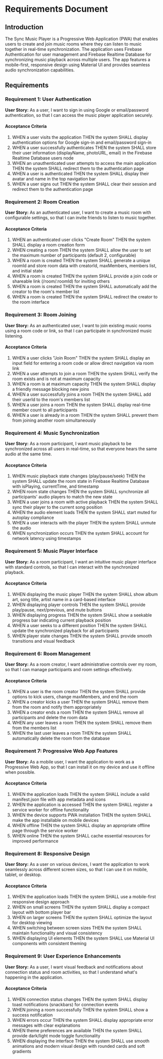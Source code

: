 # Requirements Document

## Introduction

The Sync Music Player is a Progressive Web Application (PWA) that enables users to create and join music rooms where they can listen to music together in real-time synchronization. The application uses Firebase Authentication for user management and Firebase Realtime Database for synchronizing music playback across multiple users. The app features a mobile-first, responsive design using Material UI and provides seamless audio synchronization capabilities.

## Requirements

### Requirement 1: User Authentication

**User Story:** As a user, I want to sign in using Google or email/password authentication, so that I can access the music player application securely.

#### Acceptance Criteria

1. WHEN a user visits the application THEN the system SHALL display authentication options for Google sign-in and email/password sign-in
2. WHEN a user successfully authenticates THEN the system SHALL store their user information (displayName, photoURL, email) in the Firebase Realtime Database users node
3. WHEN an unauthenticated user attempts to access the main application THEN the system SHALL redirect them to the authentication page
4. WHEN a user is authenticated THEN the system SHALL display their avatar and name in the top navigation bar
5. WHEN a user signs out THEN the system SHALL clear their session and redirect them to the authentication page

### Requirement 2: Room Creation

**User Story:** As an authenticated user, I want to create a music room with configurable settings, so that I can invite friends to listen to music together.

#### Acceptance Criteria

1. WHEN an authenticated user clicks "Create Room" THEN the system SHALL display a room creation form
2. WHEN creating a room THEN the system SHALL allow the user to set the maximum number of participants (default 2, configurable)
3. WHEN a room is created THEN the system SHALL generate a unique roomId and store room data with creatorId, maxMembers, members list, and initial state
4. WHEN a room is created THEN the system SHALL provide a join code or shareable link (/room/:roomId) for inviting others
5. WHEN a room is created THEN the system SHALL automatically add the creator to the room's member list
6. WHEN a room is created THEN the system SHALL redirect the creator to the room interface

### Requirement 3: Room Joining

**User Story:** As an authenticated user, I want to join existing music rooms using a room code or link, so that I can participate in synchronized music listening.

#### Acceptance Criteria

1. WHEN a user clicks "Join Room" THEN the system SHALL display an input field for entering a room code or allow direct navigation via room link
2. WHEN a user attempts to join a room THEN the system SHALL verify the room exists and is not at maximum capacity
3. WHEN a room is at maximum capacity THEN the system SHALL display a friendly message blocking new joins
4. WHEN a user successfully joins a room THEN the system SHALL add their userId to the room's members list
5. WHEN a user joins a room THEN the system SHALL display real-time member count to all participants
6. WHEN a user is already in a room THEN the system SHALL prevent them from joining another room simultaneously

### Requirement 4: Music Synchronization

**User Story:** As a room participant, I want music playback to be synchronized across all users in real-time, so that everyone hears the same audio at the same time.

#### Acceptance Criteria

1. WHEN music playback state changes (play/pause/seek) THEN the system SHALL update the room state in Firebase Realtime Database with isPlaying, currentTime, and timestamp
2. WHEN room state changes THEN the system SHALL synchronize all participants' audio players to match the new state
3. WHEN a user joins a room with active playback THEN the system SHALL sync their player to the current song position
4. WHEN the audio element loads THEN the system SHALL start muted for autoplay compliance
5. WHEN a user interacts with the player THEN the system SHALL unmute the audio
6. WHEN synchronization occurs THEN the system SHALL account for network latency using timestamps

### Requirement 5: Music Player Interface

**User Story:** As a room participant, I want an intuitive music player interface with standard controls, so that I can interact with the synchronized playback.

#### Acceptance Criteria

1. WHEN displaying the music player THEN the system SHALL show album art, song title, artist name in a card-based interface
2. WHEN displaying player controls THEN the system SHALL provide play/pause, next/previous, and mute buttons
3. WHEN displaying progress THEN the system SHALL show a seekable progress bar indicating current playback position
4. WHEN a user seeks to a different position THEN the system SHALL update the synchronized playback for all participants
5. WHEN player state changes THEN the system SHALL provide smooth transitions and visual feedback

### Requirement 6: Room Management

**User Story:** As a room creator, I want administrative controls over my room, so that I can manage participants and room settings effectively.

#### Acceptance Criteria

1. WHEN a user is the room creator THEN the system SHALL provide options to kick users, change maxMembers, and end the room
2. WHEN a creator kicks a user THEN the system SHALL remove them from the room and notify them appropriately
3. WHEN a creator ends a room THEN the system SHALL remove all participants and delete the room data
4. WHEN any user leaves a room THEN the system SHALL remove them from the members list
5. WHEN the last user leaves a room THEN the system SHALL automatically delete the room from the database

### Requirement 7: Progressive Web App Features

**User Story:** As a mobile user, I want the application to work as a Progressive Web App, so that I can install it on my device and use it offline when possible.

#### Acceptance Criteria

1. WHEN the application loads THEN the system SHALL include a valid manifest.json file with app metadata and icons
2. WHEN the application is accessed THEN the system SHALL register a service worker for offline functionality
3. WHEN the device supports PWA installation THEN the system SHALL make the app installable on mobile devices
4. WHEN offline THEN the system SHALL display an appropriate offline page through the service worker
5. WHEN online THEN the system SHALL cache essential resources for improved performance

### Requirement 8: Responsive Design

**User Story:** As a user on various devices, I want the application to work seamlessly across different screen sizes, so that I can use it on mobile, tablet, or desktop.

#### Acceptance Criteria

1. WHEN the application loads THEN the system SHALL use a mobile-first responsive design approach
2. WHEN on small screens THEN the system SHALL display a compact layout with bottom player bar
3. WHEN on larger screens THEN the system SHALL optimize the layout for desktop viewing
4. WHEN switching between screen sizes THEN the system SHALL maintain functionality and visual consistency
5. WHEN displaying UI elements THEN the system SHALL use Material UI components with consistent theming

### Requirement 9: User Experience Enhancements

**User Story:** As a user, I want visual feedback and notifications about connection status and room activities, so that I understand what's happening in the application.

#### Acceptance Criteria

1. WHEN connection status changes THEN the system SHALL display toast notifications (snackbars) for connection events
2. WHEN joining a room successfully THEN the system SHALL show a success notification
3. WHEN errors occur THEN the system SHALL display appropriate error messages with clear explanations
4. WHEN theme preferences are available THEN the system SHALL provide dark/light mode toggle functionality
5. WHEN displaying the interface THEN the system SHALL use smooth animations and modern visual design with rounded cards and soft gradients